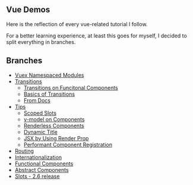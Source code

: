 ## Vue Demos

Here is the reflection of every vue-related tutorial I follow.

For a better learning experience, at least this goes for myself, I decided to split everything in branches.

## Branches

* [Vuex Namespaced Modules](https://github.com/Andrei0872/vue-pocket-reference/tree/vuex-namespaced-modules)
* [Transitions](https://github.com/Andrei0872/vue-pocket-reference/tree/transitions)
    * [Transitions on Funcitonal Components](https://github.com/Andrei0872/vue-pocket-reference/tree/transitions/src/components/Functional%20Components)
    * [Basics of Transitions](https://github.com/Andrei0872/vue-pocket-reference/tree/transitions/src/components/Basic%20Tranisitons)
    * [From Docs](https://github.com/Andrei0872/vue-pocket-reference/tree/transitions/src/components/From%20Docs)
* [Tips](https://github.com/Andrei0872/vue-pocket-reference/tree/tips)
    * [Scoped Slots](https://github.com/Andrei0872/vue-pocket-reference/tree/tips/src/components/Scoped%20Slots)
    * [v-model on Components](https://github.com/Andrei0872/vue-pocket-reference/tree/tips/src/components/v-model)
    * [Renderless Components](https://github.com/Andrei0872/vue-pocket-reference/tree/tips/src/components/Renderless%20Components)
    * [Dynamic Title](https://github.com/Andrei0872/vue-pocket-reference/tree/dynamic-title)
    * [JSX by Using Render Prop](https://github.com/Andrei0872/vue-pocket-reference/tree/render-props)
    * [Performant Component Registration](https://github.com/Andrei0872/vue-pocket-reference/tree/tips/src/components/Performat%20Component%20Registration)
* [Routing](https://github.com/Andrei0872/vue-pocket-reference/tree/routing)
* [Internationalization](https://github.com/Andrei0872/vue-pocket-reference/tree/i18n)
* [Functional Components](https://github.com/Andrei0872/vue-pocket-reference/tree/functional-components)
* [Abstract Components](https://github.com/Andrei0872/vue-pocket-reference/tree/abstract-components)
* [Slots - 2.6 release](https://github.com/Andrei0872/vue-pocket-reference/tree/2.6-features)